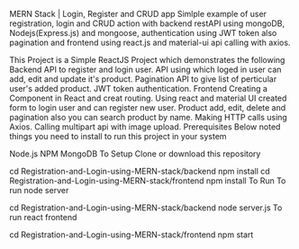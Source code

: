 MERN Stack | Login, Register and CRUD app
Simlple example of user registration, login and CRUD action with backend restAPI using mongoDB, Nodejs(Express.js) and mongoose, authentication using JWT token also pagination and frontend using react.js and material-ui api calling with axios.



This Project is a Simple ReactJS Project which demonstrates the following
Backend
API to register and login user.
API using which loged in user can add, edit and update it's product.
Pagination API to give list of perticular user's added product.
JWT token authentication.
Frontend
Creating a Component in React and creat routing.
Using react and material UI created form to login user and can register new user.
Product add, edit, delete and pagination also you can search product by name.
Making HTTP calls using Axios.
Calling multipart api with image upload.
Prerequisites
Below noted things you need to install to run this project in your system

Node.js
NPM
MongoDB
To Setup
Clone or download this repository

cd Registration-and-Login-using-MERN-stack/backend
npm install
cd Registration-and-Login-using-MERN-stack/frontend
npm install
To Run
To run node server

cd Registration-and-Login-using-MERN-stack/backend
node server.js
To run react frontend

cd Registration-and-Login-using-MERN-stack/frontend
npm start
